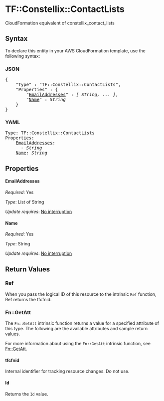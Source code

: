 # TF::Constellix::ContactLists

CloudFormation equivalent of constellix_contact_lists

## Syntax

To declare this entity in your AWS CloudFormation template, use the following syntax:

### JSON

<pre>
{
    "Type" : "TF::Constellix::ContactLists",
    "Properties" : {
        "<a href="#emailaddresses" title="EmailAddresses">EmailAddresses</a>" : <i>[ String, ... ]</i>,
        "<a href="#name" title="Name">Name</a>" : <i>String</i>
    }
}
</pre>

### YAML

<pre>
Type: TF::Constellix::ContactLists
Properties:
    <a href="#emailaddresses" title="EmailAddresses">EmailAddresses</a>: <i>
      - String</i>
    <a href="#name" title="Name">Name</a>: <i>String</i>
</pre>

## Properties

#### EmailAddresses

_Required_: Yes

_Type_: List of String

_Update requires_: [No interruption](https://docs.aws.amazon.com/AWSCloudFormation/latest/UserGuide/using-cfn-updating-stacks-update-behaviors.html#update-no-interrupt)

#### Name

_Required_: Yes

_Type_: String

_Update requires_: [No interruption](https://docs.aws.amazon.com/AWSCloudFormation/latest/UserGuide/using-cfn-updating-stacks-update-behaviors.html#update-no-interrupt)

## Return Values

### Ref

When you pass the logical ID of this resource to the intrinsic `Ref` function, Ref returns the tfcfnid.

### Fn::GetAtt

The `Fn::GetAtt` intrinsic function returns a value for a specified attribute of this type. The following are the available attributes and sample return values.

For more information about using the `Fn::GetAtt` intrinsic function, see [Fn::GetAtt](https://docs.aws.amazon.com/AWSCloudFormation/latest/UserGuide/intrinsic-function-reference-getatt.html).

#### tfcfnid

Internal identifier for tracking resource changes. Do not use.

#### Id

Returns the <code>Id</code> value.

